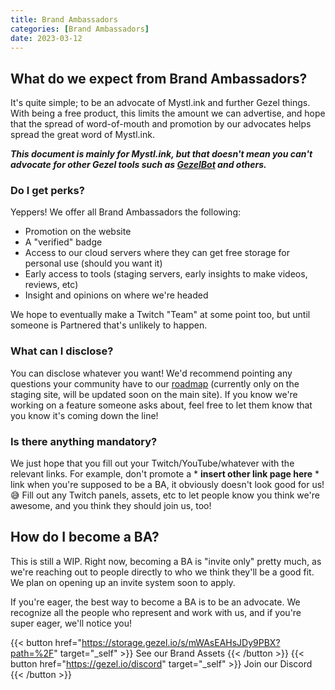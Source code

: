 ```yaml
---
title: Brand Ambassadors
categories: [Brand Ambassadors]
date: 2023-03-12
---
```


## What do we expect from Brand Ambassadors?
It's quite simple; to be an advocate of Mystl.ink and further Gezel things. With being a free product, this limits the amount we can advertise, and hope that the spread of word-of-mouth and promotion by our advocates helps spread the great word of Mystl.ink.

***This document is mainly for Mystl.ink, but that doesn't mean you can't advocate for other Gezel tools such as [GezelBot](https://bot.gezel.io/) and others.***

### Do I get perks?
Yeppers! We offer all Brand Ambassadors the following:
- Promotion on the website
- A "verified" badge
- Access to our cloud servers where they can get free storage for personal use (should you want it)
- Early access to tools (staging servers, early insights to make videos, reviews, etc)
- Insight and opinions on where we're headed

We hope to eventually make a Twitch "Team" at some point too, but until someone is Partnered that's unlikely to happen.

### What can I disclose?
You can disclose whatever you want! We'd recommend pointing any questions your community have to our [roadmap](https://staging.mystl.ink/roadmap) (currently only on the staging site, will be updated soon on the main site). If you know we're working on a feature someone asks about, feel free to let them know that you know it's coming down the line!

### Is there anything mandatory?
We just hope that you fill out your Twitch/YouTube/whatever with the relevant links. For example, don't promote a * __insert other link page here__ * link when you're supposed to be a BA, it obviously doesn't look good for us! 😅 Fill out any Twitch panels, assets, etc to let people know you think we're awesome, and you think they should join us, too!

## How do I become a BA?
This is still a WIP. Right now, becoming a BA is "invite only" pretty much, as we're reaching out to people directly to who we think they'll be a good fit. We plan on opening up an invite system soon to apply.

If you're eager, the best way to become a BA is to be an advocate. We recognize all the people who represent and work with us, and if you're super eager, we'll notice you!

{{< button href="https://storage.gezel.io/s/mWAsEAHsJDy9PBX?path=%2F" target="_self" >}}
See our Brand Assets
{{< /button >}}
{{< button href="https://gezel.io/discord" target="_self" >}}
Join our Discord
{{< /button >}}
